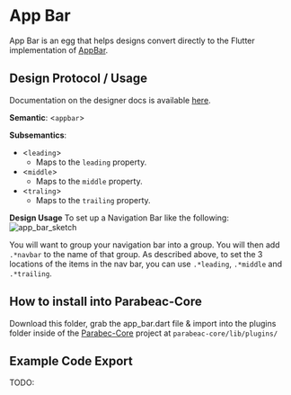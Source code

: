# App Bar
App Bar is an egg that helps designs convert directly to the Flutter implementation of [AppBar](https://api.flutter.dev/flutter/material/AppBar-class.html).

## Design Protocol / Usage
Documentation on the designer docs is available [here](https://docs.parabeac.com/plugins/dealing-with-plugins/how-to-create-a-navigation-bar-and-tab-bar).

**Semantic**: <`appbar`>

**Subsemantics**:
* <`leading`>
   * Maps to the `leading` property.
* <`middle`>
   * Maps to the `middle` property.
* <`traling`>
   * Maps to the `trailing` property.
   
  
**Design Usage**
To set up a Navigation Bar like the following:
![app_bar_sketch](https://github.com/Parabeac/parabeac_eggs/blob/master/internal_eggs/app_bar/images/appbar_sketch.png)

You will want to group your navigation bar into a group. You will then add `.*navbar` to the name of that group.
As described above, to set the 3 locations of the items in the nav bar, you can use `.*leading`, `.*middle` and `.*trailing`.

## How to install into Parabeac-Core

Download this folder, grab the app_bar.dart file & import into the plugins folder inside of the [Parabec-Core](https://github.com/Parabeac/Parabeac-Core) project at `parabeac-core/lib/plugins/`

## Example Code Export
TODO:
